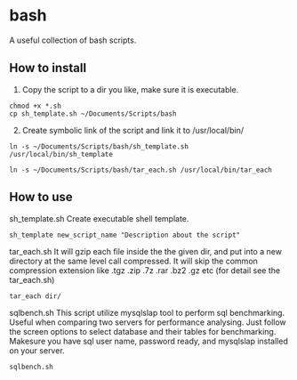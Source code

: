 # bash
A useful collection of bash scripts.

How to install
--------------
  1. Copy the script to a dir you like, make sure it is executable.
```
chmod +x *.sh
cp sh_template.sh ~/Documents/Scripts/bash
```
      
  2. Create symbolic link of the script and link it to /usr/local/bin/
```
ln -s ~/Documents/Scripts/bash/sh_template.sh /usr/local/bin/sh_template
```

```
ln -s ~/Documents/Scripts/bash/tar_each.sh /usr/local/bin/tar_each
```

How to use
----------
sh_template.sh
  Create executable shell template.
```
sh_template new_script_name "Description about the script"
```

tar_each.sh
  It will gzip each file inside the the given dir, and put into a new directory at the same level call compressed. It will skip the common compression extension like .tgz .zip .7z .rar .bz2 .gz etc (for detail see the tar_each.sh)

```
tar_each dir/
```

sqlbench.sh
  This script utilize mysqlslap tool to perform sql benchmarking. Useful when comparing two servers for performance analysing. Just follow the screen options to select database and their tables for benchmarking. Makesure you have sql user name, password ready, and mysqlslap installed on your server.

```
sqlbench.sh
```
